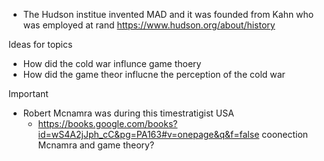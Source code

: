  -  The Hudson institue invented MAD and it was founded from Kahn who was employed at rand https://www.hudson.org/about/history


Ideas for topics
 - How did the cold war influnce game thoery
 - How did the game theor influcne the perception of the cold war


Important
 - Robert Mcnamra was during this timestratigist USA
	 - https://books.google.com/books?id=wS4A2jJph_cC&pg=PA163#v=onepage&q&f=false coonection Mcnamra and game theory?
<!--stackedit_data:
eyJoaXN0b3J5IjpbLTE5MzQ4MDUxMzEsMTg1MTYxNDkwOV19
-->